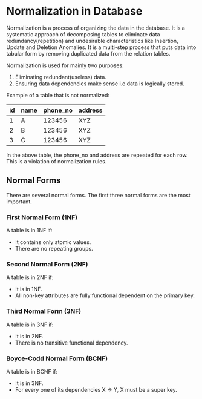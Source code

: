 # Normalization in Database

Normalization is a process of organizing the data in the database. It is a systematic approach of decomposing tables to eliminate data redundancy(repetition) and undesirable characteristics like Insertion, Update and Deletion Anomalies. It is a multi-step process that puts data into tabular form by removing duplicated data from the relation tables.

Normalization is used for mainly two purposes:

1. Eliminating redundant(useless) data.
2. Ensuring data dependencies make sense i.e data is logically stored.

Example of a table that is not normalized:

| id  | name | phone_no | address |
| --- | ---- | -------- | ------- |
| 1   | A    | 123456   | XYZ     |
| 2   | B    | 123456   | XYZ     |
| 3   | C    | 123456   | XYZ     |

In the above table, the phone_no and address are repeated for each row. This is a violation of normalization rules.

## Normal Forms

There are several normal forms. The first three normal forms are the most important.

### First Normal Form (1NF)

A table is in 1NF if:

- It contains only atomic values.
- There are no repeating groups.

### Second Normal Form (2NF)

A table is in 2NF if:

- It is in 1NF.
- All non-key attributes are fully functional dependent on the primary key.

### Third Normal Form (3NF)

A table is in 3NF if:

- It is in 2NF.
- There is no transitive functional dependency.

### Boyce-Codd Normal Form (BCNF)

A table is in BCNF if:

- It is in 3NF.
- For every one of its dependencies X -> Y, X must be a super key.
